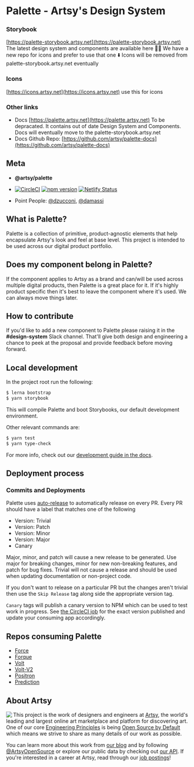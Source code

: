 # Palette - Artsy's Design System 

### Storybook 
[https://palette-storybook.artsy.net](https://palette-storybook.artsy.net) 
The latest design system and components are available here 🙌🏻 We have a new repo for icons and prefer to use that one ⬇️ 
Icons will be removed from palette-storybook.artsy.net eventually

### Icons 
[https://icons.artsy.net](https://icons.artsy.net) use this for icons

### Other links
- Docs [https://palette.artsy.net](https://palette.artsy.net) To be depracated. It contains out of date Design System and Components. Docs will eventually move to the palette-storybook.artsy.net
- Docs Github Repo: [https://github.com/artsy/palette-docs](https://github.com/artsy/palette-docs)

## Meta 
- **@artsy/palette**

- [![CircleCI](https://circleci.com/gh/artsy/palette.svg?style=shield)](https://circleci.com/gh/artsy/palette) [![npm version](https://badge.fury.io/js/%40artsy%2Fpalette.svg)](https://www.npmjs.com/package/@artsy/palette) [![Netlify Status](https://api.netlify.com/api/v1/badges/beb9e8d7-10cc-4a2e-99bb-0d4c6f46db82/deploy-status)](https://app.netlify.com/sites/artsy-palette/deploys)

- Point People: [@dzucconi](https://github.com/dzucconi), [@damassi](https://github.com/damassi)

## What is Palette?

Palette is a collection of primitive, product-agnostic elements that help encapsulate Artsy's look and feel at base level. This project is intended to be used across our digital product portfolio.

## Does my component belong in Palette?

If the component applies to Artsy as a brand and can/will be used across multiple digital products, then Palette is a great place for it. If it's highly product 
specific then it's best to leave the component where it's used. We can always move things later.

## How to contribute

If you'd like to add a new component to Palette please raising it in the **#design-system** 
Slack channel. That'll give both design and engineering a chance 
to peek at the proposal and provide feedback before moving forward.

## Local development

In the project root run the following:

```sh
$ lerna bootstrap
$ yarn storybook
```

This will compile Palette and boot Storybooks, our default development environment.

Other relevant commands are:

```sh
$ yarn test
$ yarn type-check
```

For more info, check out our [development guide in the docs](https://palette.artsy.net/guides/development/).

## Deployment process

### Commits and Deployments

Palette uses [auto-release](https://github.com/intuit/auto-release#readme) to automatically release on every PR. Every PR should have a label that matches one of the following

- Version: Trivial
- Version: Patch
- Version: Minor
- Version: Major
- Canary

Major, minor, and patch will cause a new release to be generated. Use major for breaking changes, minor for new non-breaking features,
and patch for bug fixes. Trivial will not cause a release and should be used when updating documentation or non-project code.

If you don't want to release on a particular PR but the changes aren't trivial then use the `Skip Release` tag along side the appropriate version tag.

`Canary` tags will publish a canary version to NPM which can be used to test work in progress. See [the CircleCI job](https://app.circleci.com/pipelines/github/artsy/palette/4138/workflows/ffc56588-35bf-41ed-a0a8-a806fc807678/jobs/20148) for the exact version published and update your consuming app accordingly.

## Repos consuming Palette

- [Force](https://github.com/artsy/force)
- [Forque](https://github.com/artsy/forque)
- [Volt](https://github.com/artsy/volt)
- [Volt-V2](https://github.com/artsy/volt-v2)
- [Positron](https://github.com/artsy/positron)
- [Prediction](https://github.com/artsy/prediction)


## About Artsy

<a href="https://www.artsy.net/">
  <img align="left" src="https://avatars2.githubusercontent.com/u/546231?s=200&v=4"/>
</a>

This project is the work of designers and engineers at [Artsy][footer_website], the
world's leading and largest online art marketplace and platform for discovering art.
One of our core [Engineering Principles][footer_principles] is being [Open
Source by Default][footer_open] which means we strive to share as many details
of our work as possible.

You can learn more about this work from [our blog][footer_blog] and by following
[@ArtsyOpenSource][footer_twitter] or explore our public data by checking out
[our API][footer_api]. If you're interested in a career at Artsy, read through
our [job postings][footer_jobs]!

[footer_website]: https://www.artsy.net/
[footer_principles]: culture/engineering-principles.md
[footer_open]: culture/engineering-principles.md#open-source-by-default
[footer_blog]: https://artsy.github.io/
[footer_twitter]: https://twitter.com/ArtsyOpenSource
[footer_api]: https://developers.artsy.net/
[footer_jobs]: https://www.artsy.net/jobs
